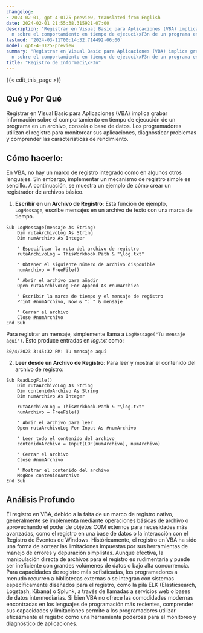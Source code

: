 ```yaml
---
changelog:
- 2024-02-01, gpt-4-0125-preview, translated from English
date: 2024-02-01 21:55:38.315921-07:00
description: "Registrar en Visual Basic para Aplicaciones (VBA) implica grabar informaci\xF3\
  n sobre el comportamiento en tiempo de ejecuci\xF3n de un programa en un archivo,\u2026"
lastmod: '2024-03-11T00:14:32.714492-06:00'
model: gpt-4-0125-preview
summary: "Registrar en Visual Basic para Aplicaciones (VBA) implica grabar informaci\xF3\
  n sobre el comportamiento en tiempo de ejecuci\xF3n de un programa en un archivo,\u2026"
title: "Registro de Informaci\xF3n"
---
```


{{< edit_this_page >}}

## Qué y Por Qué

Registrar en Visual Basic para Aplicaciones (VBA) implica grabar información sobre el comportamiento en tiempo de ejecución de un programa en un archivo, consola o base de datos. Los programadores utilizan el registro para monitorear sus aplicaciones, diagnosticar problemas y comprender las características de rendimiento.

## Cómo hacerlo:

En VBA, no hay un marco de registro integrado como en algunos otros lenguajes. Sin embargo, implementar un mecanismo de registro simple es sencillo. A continuación, se muestra un ejemplo de cómo crear un registrador de archivos básico.

1. **Escribir en un Archivo de Registro**: Esta función de ejemplo, `LogMessage`, escribe mensajes en un archivo de texto con una marca de tiempo.

```basic
Sub LogMessage(mensaje As String)
    Dim rutaArchivoLog As String
    Dim numArchivo As Integer
    
    ' Especificar la ruta del archivo de registro
    rutaArchivoLog = ThisWorkbook.Path & "\log.txt"
    
    ' Obtener el siguiente número de archivo disponible
    numArchivo = FreeFile()
    
    ' Abrir el archivo para añadir
    Open rutaArchivoLog For Append As #numArchivo
    
    ' Escribir la marca de tiempo y el mensaje de registro
    Print #numArchivo, Now & ": " & mensaje
    
    ' Cerrar el archivo
    Close #numArchivo
End Sub
```

Para registrar un mensaje, simplemente llama a `LogMessage("Tu mensaje aquí")`. Esto produce entradas en *log.txt* como:

```
30/4/2023 3:45:32 PM: Tu mensaje aquí
```

2. **Leer desde un Archivo de Registro**: Para leer y mostrar el contenido del archivo de registro:

```basic
Sub ReadLogFile()
    Dim rutaArchivoLog As String
    Dim contenidoArchivo As String
    Dim numArchivo As Integer
    
    rutaArchivoLog = ThisWorkbook.Path & "\log.txt"
    numArchivo = FreeFile()
    
    ' Abrir el archivo para leer
    Open rutaArchivoLog For Input As #numArchivo
    
    ' Leer todo el contenido del archivo
    contenidoArchivo = Input(LOF(numArchivo), numArchivo)
    
    ' Cerrar el archivo
    Close #numArchivo
    
    ' Mostrar el contenido del archivo
    MsgBox contenidoArchivo
End Sub
```

## Análisis Profundo

El registro en VBA, debido a la falta de un marco de registro nativo, generalmente se implementa mediante operaciones básicas de archivo o aprovechando el poder de objetos COM externos para necesidades más avanzadas, como el registro en una base de datos o la interacción con el Registro de Eventos de Windows. Históricamente, el registro en VBA ha sido una forma de sortear las limitaciones impuestas por sus herramientas de manejo de errores y depuración simplistas. Aunque efectiva, la manipulación directa de archivos para el registro es rudimentaria y puede ser ineficiente con grandes volúmenes de datos o bajo alta concurrencia. Para capacidades de registro más sofisticadas, los programadores a menudo recurren a bibliotecas externas o se integran con sistemas específicamente diseñados para el registro, como la pila ELK (Elasticsearch, Logstash, Kibana) o Splunk, a través de llamadas a servicios web o bases de datos intermediarias. Si bien VBA no ofrece las comodidades modernas encontradas en los lenguajes de programación más recientes, comprender sus capacidades y limitaciones permite a los programadores utilizar eficazmente el registro como una herramienta poderosa para el monitoreo y diagnóstico de aplicaciones.
